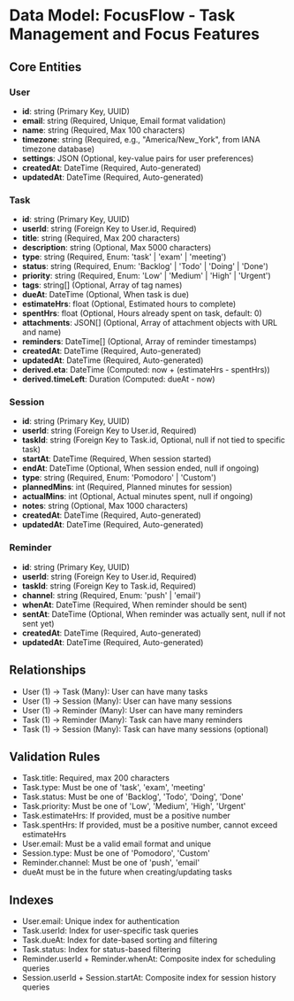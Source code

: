 # Data Model: FocusFlow - Task Management and Focus Features

## Core Entities

### User
- **id**: string (Primary Key, UUID)
- **email**: string (Required, Unique, Email format validation)
- **name**: string (Required, Max 100 characters)
- **timezone**: string (Required, e.g., "America/New_York", from IANA timezone database)
- **settings**: JSON (Optional, key-value pairs for user preferences)
- **createdAt**: DateTime (Required, Auto-generated)
- **updatedAt**: DateTime (Required, Auto-generated)

### Task
- **id**: string (Primary Key, UUID)
- **userId**: string (Foreign Key to User.id, Required)
- **title**: string (Required, Max 200 characters)
- **description**: string (Optional, Max 5000 characters)
- **type**: string (Required, Enum: 'task' | 'exam' | 'meeting')
- **status**: string (Required, Enum: 'Backlog' | 'Todo' | 'Doing' | 'Done')
- **priority**: string (Required, Enum: 'Low' | 'Medium' | 'High' | 'Urgent')
- **tags**: string[] (Optional, Array of tag names)
- **dueAt**: DateTime (Optional, When task is due)
- **estimateHrs**: float (Optional, Estimated hours to complete)
- **spentHrs**: float (Optional, Hours already spent on task, default: 0)
- **attachments**: JSON[] (Optional, Array of attachment objects with URL and name)
- **reminders**: DateTime[] (Optional, Array of reminder timestamps)
- **createdAt**: DateTime (Required, Auto-generated)
- **updatedAt**: DateTime (Required, Auto-generated)
- **derived.eta**: DateTime (Computed: now + (estimateHrs - spentHrs))
- **derived.timeLeft**: Duration (Computed: dueAt - now)

### Session
- **id**: string (Primary Key, UUID)
- **userId**: string (Foreign Key to User.id, Required)
- **taskId**: string (Foreign Key to Task.id, Optional, null if not tied to specific task)
- **startAt**: DateTime (Required, When session started)
- **endAt**: DateTime (Optional, When session ended, null if ongoing)
- **type**: string (Required, Enum: 'Pomodoro' | 'Custom')
- **plannedMins**: int (Required, Planned minutes for session)
- **actualMins**: int (Optional, Actual minutes spent, null if ongoing)
- **notes**: string (Optional, Max 1000 characters)
- **createdAt**: DateTime (Required, Auto-generated)
- **updatedAt**: DateTime (Required, Auto-generated)

### Reminder
- **id**: string (Primary Key, UUID)
- **userId**: string (Foreign Key to User.id, Required)
- **taskId**: string (Foreign Key to Task.id, Required)
- **channel**: string (Required, Enum: 'push' | 'email')
- **whenAt**: DateTime (Required, When reminder should be sent)
- **sentAt**: DateTime (Optional, When reminder was actually sent, null if not sent yet)
- **createdAt**: DateTime (Required, Auto-generated)
- **updatedAt**: DateTime (Required, Auto-generated)

## Relationships
- User (1) → Task (Many): User can have many tasks
- User (1) → Session (Many): User can have many sessions
- User (1) → Reminder (Many): User can have many reminders
- Task (1) → Reminder (Many): Task can have many reminders
- Task (1) → Session (Many): Task can have many sessions (optional)

## Validation Rules
- Task.title: Required, max 200 characters
- Task.type: Must be one of 'task', 'exam', 'meeting'
- Task.status: Must be one of 'Backlog', 'Todo', 'Doing', 'Done'
- Task.priority: Must be one of 'Low', 'Medium', 'High', 'Urgent'
- Task.estimateHrs: If provided, must be a positive number
- Task.spentHrs: If provided, must be a positive number, cannot exceed estimateHrs
- User.email: Must be a valid email format and unique
- Session.type: Must be one of 'Pomodoro', 'Custom'
- Reminder.channel: Must be one of 'push', 'email'
- dueAt must be in the future when creating/updating tasks

## Indexes
- User.email: Unique index for authentication
- Task.userId: Index for user-specific task queries
- Task.dueAt: Index for date-based sorting and filtering
- Task.status: Index for status-based filtering
- Reminder.userId + Reminder.whenAt: Composite index for scheduling queries
- Session.userId + Session.startAt: Composite index for session history queries